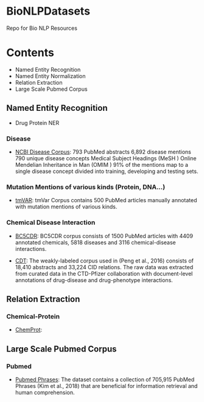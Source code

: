 # BioNLPDatasets
Repo for Bio NLP Resources

# Contents
* Named Entity Recognition
* Named Entity Normalization
* Relation Extraction
* Large Scale Pubmed Corpus

## Named Entity Recognition
* Drug Protein NER
### Disease

* [NCBI Disease Corpus](https://www.ncbi.nlm.nih.gov/CBBresearch/Dogan/DISEASE/): 793 PubMed abstracts
6,892 disease mentions
790 unique disease concepts
Medical Subject Headings (MeSH )
Online Mendelian Inheritance in Man (OMIM )
91% of the mentions map to a single disease concept
divided into training, developing and testing sets.

### Mutation Mentions of various kinds (Protein, DNA...)

* [tmVAR](https://www.ncbi.nlm.nih.gov/CBBresearch/Lu/Demo/tmTools/download/tmVar/tmVarCorpus.zip): tmVar Corpus contains 500 PubMed articles manually annotated with mutation mentions of various kinds.

### Chemical Disease Interaction

* [BC5CDR](https://github.com/cambridgeltl/MTL-Bioinformatics-2016/tree/master/data/BC5CDR-IOB): BC5CDR corpus consists of 1500 PubMed articles with 4409 annotated chemicals, 5818 diseases and 3116 chemical-disease interactions.

* [CDT](): The weakly-labeled corpus used in (Peng et al., 2016) consists of 18,410 abstracts and 33,224 CID relations. The raw data was extracted from curated data in the CTD-Pfizer collaboration with document-level annotations of drug-disease and drug-phenotype interactions.


## Relation Extraction

### Chemical-Protein

* [ChemProt](): 

## Large Scale Pubmed Corpus

### Pubmed

* [Pubmed Phrases](https://ftp.ncbi.nlm.nih.gov/pub/lu/PubMedPhrase/PubMed_Phrases.tar.gz): The dataset contains a collection of 705,915 PubMed Phrases (Kim et al., 2018) that are beneficial for information retrieval and human comprehension. 
